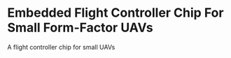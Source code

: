 # Embedded Flight Controller Chip For Small Form-Factor UAVs
A flight controller chip for small UAVs
